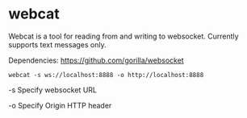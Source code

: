 # webcat
Webcat is a tool for reading from and writing to websocket. Currently supports text messages only.

Dependencies:
https://github.com/gorilla/websocket

`webcat -s ws://localhost:8888 -o http://localhost:8888`

-s Specify websocket URL

-o Specify Origin HTTP header